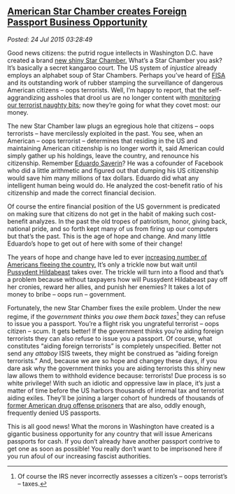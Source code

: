 
[American Star Chamber
creates Foreign Passport Business Opportunity](https://bakerjd99.wordpress.com/2015/07/23/american-star-chamber-creates-foreign-passport-business-opportunity/)
---------------------------------------------------------------------------------------------------------------------------------------------------------------

*Posted: 24 Jul 2015 03:28:49*

Good news citizens: the putrid rogue intellects in Washington D.C. have
created a brand [new shiny Star
Chamber.](http://dailyreckoning.com/u-s-war-on-your-passport-continues/)
What’s a Star Chamber you ask? It’s basically a secret kangaroo court.
The US system of *injustice* already employs an alphabet soup of Star
Chambers. Perhaps you’ve heard of
[FISA](https://en.wikipedia.org/wiki/United_States_Foreign_Intelligence_Surveillance_Court)
and its outstanding work of rubber stamping the surveillance of
dangerous American citizens – oops terrorists. Well, I’m happy to
report, that the self-aggrandizing assholes that drool us are no longer
content with [monitoring our terrorist naughty
bits](http://www.bbc.com/news/technology-25118156); now they’re going
for what they covet most: our money.

The new Star Chamber law plugs an egregious hole that citizens – oops
terrorists – have mercilessly exploited in the past. You see, when an
American – oops terrorist – determines that residing in the US and
maintaining American citizenship is no longer worth it, said American
could simply gather up his holdings, leave the country, and renounce his
citizenship. Remember [Eduardo
Saverin](http://www.huffingtonpost.com/huff-wires/20120515/as-facebook-saverin-singapore/)?
He was a cofounder of Facebook who did a little arithmetic and figured
out that dumping his US citizenship would save him many millions of tax
dollars. Eduardo did what any intelligent human being would do. He
analyzed the cost-benefit ratio of his citizenship and made the correct
financial decision.

Of course the entire financial position of the US government is
predicated on making sure that citizens do not get in the habit of
making such cost-benefit analyzes. In the past the old tropes of
patriotism, honor, giving back, national pride, and so forth kept many
of us from firing up our computers but that’s the past. This is the age
of hope and change. And many little Eduardo’s hope to get out of here
with some of their change!

The years of hope and change have led to ever [increasing number of
Americans fleeing the
country.](http://www.forbes.com/sites/robertwood/2015/02/11/thousands-renounce-u-s-citizenship-hitting-new-record-not-just-over-taxes/)
It’s only a trickle now but wait until [Pussydent
Hildabeast](https://bakerjd99.wordpress.com/2014/04/15/pussydent-hildabeast/)
takes over. The trickle will turn into a flood and that’s a problem
because without taxpayers how will Pussydent Hildabeast pay off her
cronies, reward her allies, and punish her enemies? It takes a lot of
money to bribe – oops run – government.

Fortunately, the new Star Chamber fixes the exile problem. Under the new
regime, if the *government thinks you owe them back taxes*[^5115a] they can
refuse to issue you a passport. You’re a flight risk you ungrateful
terrorist – oops citizen – scum. It gets better! If the government
thinks you’re aiding foreign terrorists they can also refuse to issue
you a passport. Of course, what constitutes “aiding foreign terrorists”
is completely unspecified. Better not send any *attaboy* ISIS tweets,
they might be construed as “aiding foreign terrorists.” And, because we
are so hope and changey these days, if you dare ask why the government
thinks you are aiding terrorists this shiny new law allows them to
withhold evidence because: terrorists! Due process is so white
privilege! With such an idiotic and oppressive law in place, it’s just a
matter of time before the US harbors thousands of internal tax and
terrorist aiding exiles. They’ll be joining a larger cohort of hundreds
of thousands of [former American drug offense
prisoners](http://criminal-law.freeadvice.com/criminal-law/criminal-law/obtaining-passport-criminal-record.htm)
that are also, oddly enough, frequently denied US passports.

This is all good news! What the morons in Washington have created is a
gigantic business opportunity for any country that will issue Americans
passports for cash. If you don’t already have another passport contrive
to get one as soon as possible! You really don’t want to be imprisoned
here if you run afoul of our increasing fascist authorities.

[^5115a]: Of course the IRS never incorrectly assesses a citizen’s – oops
    terrorist’s – taxes.
